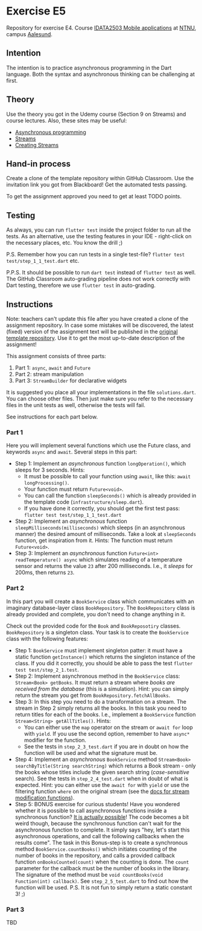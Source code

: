 # Exercise E5

Repository for exercise E4.
Course [IDATA2503 Mobile applications](https://www.ntnu.edu/studies/courses/IDATA2503)
at [NTNU](https://ntnu.edu), campus [Aalesund](https://www.ntnu.edu/alesund).

## Intention

The intention is to practice asynchronous programming in the Dart language. Both the syntax and asynchronous thinking
can be challenging at first.

## Theory

Use the theory you got in the Udemy course (Section 9 on Streams) and course lectures. Also, these sites may be useful:

* [Asynchronous programming](https://dart.dev/codelabs/async-await)
* [Streams](https://dart.dev/tutorials/language/streams)
* [Creating Streams](https://dart.dev/articles/libraries/creating-streams)

## Hand-in process

Create a clone of the template repository within GitHub Classroom. Use the invitation link you got
from Blackboard! Get the automated tests passing.

To get the assignment approved you need to get at least TODO points.

## Testing

As always, you can run `flutter test` inside the project folder to run all the tests. As an alternative, use the testing
features in your IDE - right-click on the necessary places, etc. You know the drill ;)

P.S. Remember how you can run tests in a single test-file? `flutter test test/step_1_1_test.dart` etc.

P.P.S. It should be possible to run `dart test` instead of `flutter test` as well. The GitHub Classroom auto-grading
pipeline does not work correctly with Dart testing, therefore we use `flutter test` in auto-grading.

## Instructions

Note: teachers can't update this file after you have created a clone of the assignment repository. In case some mistakes
will be discovered, the latest (fixed) version of the assignment text will be published in the [original template
repository](https://github.com/NTNU-MobileApps/exercise-e5-template). Use it to get the most up-to-date description of
the assignment!

This assignment consists of three parts:

1. Part 1: `async`, `await` and `Future`
2. Part 2: stream manipulation
3. Part 3: `StreamBuilder` for declarative widgets

It is suggested you place all your implementations in the file `solutions.dart`. You can choose other files. Then just
make sure you refer to the necessary files in the unit tests as well, otherwise the tests will fail.

See instructions for each part below.

### Part 1

Here you will implement several functions which use the Future class, and keywords `async` and `await`. Several steps in
this part:

* Step 1: Implement an _asynchronous_ function `longOperation()`, which sleeps for 3 seconds. Hints:
    * It must be possible to call your function using `await`, like this: `await longProcessing()`.
    * Your function must return `Future<void>`.
    * You can call the function `sleepSeconds()` which is already provided in the template
      code (`infrastructure/sleep.dart`).
    * If you have done it correctly, you should get the first test pass: `flutter test test/step_1_1_test.dart`
* Step 2: Implement an _asynchronous_ function `sleepMilliseconds(milliseconds)` which sleeps (in an asynchronous
  manner) the desired amount of milliseconds. Take a look at `sleepSeconds` function, get inspiration from it. Hints:
  The function must return `Future<void>`.
* Step 3: Implement an _asynchronous_ function `Future<int> readTemperature() async` which simulates reading of a
  temperature
  sensor and returns the value `23` after 200 milliseconds. I.e., it _sleeps_ for 200ms, then returns `23`.

### Part 2

In this part you will create a `BookService` class which communicates with an imaginary database-layer
class `BookRepository`. The `BookRepository` class is already provided and complete, you don't need to change anything
in it.

Check out the provided code for the `Book` and `BookReposotiry` classes. `BookRepository` is a singleton class.
Your task is to create the `BookService` class with the following features:

* Step 1: `BookService` must implement singleton patter: it must have a static function `getInstance()` which returns
  the singleton instance of the class. If you did it correctly, you should be able to pass the
  test `flutter test test/step_2_1.test`.
* Step 2: Implement asynchronous method in the `BookService` class: `Stream<Book> getBooks`. It must return a stream
  where _books are received from the database_ (this is a simulation). Hint: you can simply return the stream you get
  from `BookRepository.fetchAllBooks`.
* Step 3: In this step you need to do a transformation on a stream. The stream in Step 2 simply returns all the books.
  In this task you need to return titles for each of the books. I.e., implement a `BookService`
  function `Stream<String> getAllTitles()`. Hints:
    * You can either use the `map` operator on the stream or `await for` loop with `yield`. If you use the second
      option, remember to have `async*` modifier for the function.
    * See the tests in `step_2_3_test.dart` if you are in doubt on how the function will be used and what the signature
      must be.
* Step 4: Implement an _asynchronous_ `BookService` method `Stream<Book> searchByTitle(String searchString)` which
  returns a Book stream - only the books whose titles include the given search string (_case-sensitive_ search). See the
  tests in `step_2_4_test.dart` when in doubt of what is expected. Hint: you can either use the `await for` with `yield`
  or use the filtering function `where` on the original stream (see
  the [docs for stream modification functions](https://dart.dev/tutorials/language/streams#modify-stream-methods)).
* Step 5: BONUS exercise for curious students! Have you wondered whether it is possible to call asynchronous functions
  inside a synchronous function? [It is actually possible](https://stackoverflow.com/a/41401506/1703497)! The code
  becomes a bit weird though, because the synchronous function can't wait for the asynchronous function to complete. It
  simply says "hey, let's start this asynchronous operations, and call the following callbacks when the results come".
  The task in this Bonus-step is to create a synchronous method `BookService.countBooks()` which initiates counting of
  the number of books in the repository, and calls a provided callback function `onBooksCounted(count)` when the
  counting is done. The `count` parameter for the callback must be the number of books in the library. The signature of
  the method must be `void countBooks(void Function(int) callback)`. See `step_2_5_test.dart` to find out how the
  function will be used. P.S. It is not fun to simply return a static constant 3! ;)

### Part 3

TBD